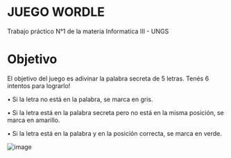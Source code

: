 # JUEGO WORDLE

Trabajo práctico N°1 de la materia Informatica III - UNGS

# Objetivo

El objetivo del juego es adivinar la palabra secreta de 5 letras. Tenés 6 intentos para lograrlo! 

• Si la letra no está en la palabra, se marca en gris. 

• Si la letra está en la palabra secreta pero no está en la misma posición, se marca en amarillo. 

• Si la letra está en la palabra y en la posición correcta, se marca en verde.


![image](https://github.com/etengler/JuegoWordle/assets/58312881/f781d6cf-21c9-47ad-b4d0-ea539c11dca3)
